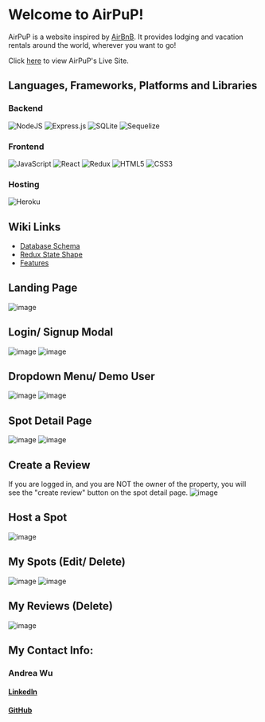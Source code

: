 # Welcome to AirPuP!

AirPuP is a website inspired by [AirBnB](https://airbnb.com/). It provides lodging and vacation rentals around the world, wherever you want to go!

Click [here](https://andrea-airbnb.herokuapp.com/) to view AirPuP's Live Site.

## Languages, Frameworks, Platforms and Libraries

### Backend

![NodeJS](https://img.shields.io/badge/node.js-6DA55F?style=for-the-badge&logo=node.js&logoColor=white) ![Express.js](https://img.shields.io/badge/express.js-%23404d59.svg?style=for-the-badge&logo=express&logoColor=%2361DAFB) ![SQLite](https://img.shields.io/badge/sqlite-%2307405e.svg?style=for-the-badge&logo=sqlite&logoColor=white) ![Sequelize](https://img.shields.io/badge/Sequelize-52B0E7?style=for-the-badge&logo=Sequelize&logoColor=white)

### Frontend

![JavaScript](https://img.shields.io/badge/javascript-%23323330.svg?style=for-the-badge&logo=javascript&logoColor=%23F7DF1E) ![React](https://img.shields.io/badge/react-%2320232a.svg?style=for-the-badge&logo=react&logoColor=%2361DAFB) ![Redux](https://img.shields.io/badge/redux-%23593d88.svg?style=for-the-badge&logo=redux&logoColor=white) ![HTML5](https://img.shields.io/badge/html5-%23E34F26.svg?style=for-the-badge&logo=html5&logoColor=white) ![CSS3](https://img.shields.io/badge/css3-%231572B6.svg?style=for-the-badge&logo=css3&logoColor=white)

### Hosting

![Heroku](https://img.shields.io/badge/heroku-%23430098.svg?style=for-the-badge&logo=heroku&logoColor=white)

## Wiki Links

- [Database Schema](https://github.com/andreazwu/AirPuP/wiki/Database-Schema)
- [Redux State Shape](https://github.com/andreazwu/AirPuP/wiki/Redux-State-Shape)
- [Features](https://github.com/andreazwu/AirPuP/wiki/Feature-List)

## Landing Page
![image](https://user-images.githubusercontent.com/17817050/197360844-f9b37b5c-5a9f-44e6-ace9-0a4ce8f0539f.png)

## Login/ Signup Modal
![image](https://user-images.githubusercontent.com/17817050/197361549-c6e4ca05-0bb9-4d91-b361-060035125fc9.png)
![image](https://user-images.githubusercontent.com/17817050/197361515-8cbb012f-f790-488e-815c-81b3bec614e0.png)

## Dropdown Menu/ Demo User
![image](https://user-images.githubusercontent.com/17817050/197360924-2b20077e-7733-450b-b05e-de35d0246f30.png) ![image](https://user-images.githubusercontent.com/17817050/197360907-c7ac5a66-c78a-4fbf-97a0-2ff031b31bad.png)

## Spot Detail Page
![image](https://user-images.githubusercontent.com/17817050/197360469-06f41448-2378-4486-b476-5f964f6fe5e8.png)
![image](https://user-images.githubusercontent.com/17817050/197360483-959c8035-9cbf-4d19-bbcd-0db3a4638365.png)

## Create a Review
If you are logged in, and you are NOT the owner of the property, you will see the "create review" button on the spot detail page.
![image](https://user-images.githubusercontent.com/17817050/197360575-404fa39f-7165-49c6-97c2-2b11a4e4d970.png)

## Host a Spot
![image](https://user-images.githubusercontent.com/17817050/197361279-dbf9917a-be21-40fe-863d-74ec1241f6a8.png)

## My Spots (Edit/ Delete)
![image](https://user-images.githubusercontent.com/17817050/197361033-de1e0cb1-ca88-4b0d-9ed0-a6f2b39e2916.png)
![image](https://user-images.githubusercontent.com/17817050/197361048-90015d21-3045-4fee-9d50-15020d6924d2.png)

## My Reviews (Delete)
![image](https://user-images.githubusercontent.com/17817050/197361095-56becb84-3baf-411d-923e-0abb97e41935.png)

## My Contact Info:

### Andrea Wu

#### [LinkedIn](https://www.linkedin.com/in/andreazwu/)

#### [GitHub](https://github.com/andreazwu)
